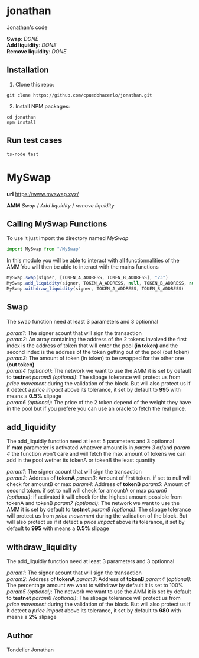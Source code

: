 # jonathan
Jonathan's code

**Swap**: *DONE*  
**Add liquidity**: *DONE*  
**Remove liquidity**: *DONE*  


## Installation

1. Clone this repo:
```console
git clone https://github.com/cpuedohacerlo/jonathan.git
```

2. Install NPM packages:
```console
cd jonathan
npm install
```

## Run test cases

```console
ts-node test
```

# MySwap

**url** https://www.myswap.xyz/  
  
**AMM** *Swap* / *Add liquidity* / *remove liquidity*  

## Calling MySwap Functions

To use it just import the directory named *MySwap*  
```javascript
import MySwap from "/MySwap"
```

In this module you will be able to interact with all functionnalities of the AMM
You will then be able to interact with the mains functions

```javascript
MySwap.swap(signer, [TOKEN_A_ADDRESS, TOKEN_B_ADDRESS], "23")
MySwap.add_liquidity(signer, TOKEN_A_ADDRESS, null, TOKEN_B_ADDRESS, null, 1)
MySwap.withdraw_liquidity(signer, TOKEN_A_ADDRESS, TOKEN_B_ADDRESS)
```

## Swap
The swap function need at least 3 parameters and 3 optionnal  

*param1*: The signer acount that will sign the transaction  
*param2*: An array containing the address of the 2 tokens involved the first index is the address of token that will enter the pool **(in token)** and the second index is the address of the token getting out of the pool (out token)
*param3*: The amount of token (in token) to be swapped for the other one **(out token)**  
*param4 (optional)*: The network we want to use the AMM it is set by default to **testnet** 
*param5 (optional)*: The slipage tolerance will protect us from *price movement* during the validation of the block. But will also protect us if it detect a *price impact* above its tolerance, it set by default to **995** with means a **0.5%** slipage  
*param6 (optional)*: The price of the 2 token depend of the weight they have in the pool but if you prefere you can use an oracle to fetch the real price.  

  
## add_liquidity
The add_liquidiy function need at least 5 parameters and 3 optionnal  
If **max** parameter is activated whatever amount is in *param 3* or/and *param 4* the function won't care and will fetch the max amount of tokens we can add in the pool wether its tokenA or tokenB the least quantity  

*param1*: The signer acount that will sign the transaction  
*param2*: Address of **tokenA**
*param3*: Amount of first token. if set to null will check for amountB or max
*param4*: Address of **tokenB**
*param5*: Amount of second token. if set to null will check for amountA or max
*param6 (optional)*: if activated it will check for the highest amount possible from tokenA and tokenB
*param7 (optional)*: The network we want to use the AMM it is set by default to **testnet** 
*param8 (optional)*: The slipage tolerance will protect us from *price movement* during the validation of the block. But will also protect us if it detect a *price impact* above its tolerance, it set by default to **995** with means a **0.5%** slipage  
  
  
## withdraw_liquidity
The add_liquidiy function need at least 3 parameters and 3 optionnal   
  
*param1*: The signer acount that will sign the transaction  
*param2*: Address of **tokenA**
*param3*: Address of **tokenB**
*param4 (optional)*: The percentage amount we want to withdraw by default it is set to 100%
*param5 (optional)*: The network we want to use the AMM it is set by default to **testnet** 
*param6 (optional)*: The slipage tolerance will protect us from *price movement* during the validation of the block. But will also protect us if it detect a *price impact* above its tolerance, it set by default to **980** with means a **2%** slipage 
  
## Author
 
Tondelier Jonathan